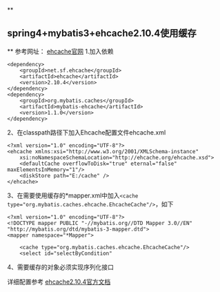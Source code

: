 ﻿**

## spring4+mybatis3+ehcache2.10.4使用缓存

**
参考网址： [ehcache官网](http://www.ehcache.org/)
1.加入依赖
  <!-- ehcache的jar -->

    <dependency>
        <groupId>net.sf.ehcache</groupId>
        <artifactId>ehcache</artifactId>
        <version>2.10.4</version>
    </dependency>
    <dependency>
        <groupId>org.mybatis.caches</groupId>
        <artifactId>mybatis-ehcache</artifactId>
        <version>1.1.0</version>
    </dependency>

 2、在classpath路径下加入Ehcache配置文件ehcache.xml

    <?xml version="1.0" encoding="UTF-8"?>  
    <ehcache xmlns:xsi="http://www.w3.org/2001/XMLSchema-instance"  
        xsi:noNamespaceSchemaLocation="http://ehcache.org/ehcache.xsd">
        <defaultCache overflowToDisk="true" eternal="false" maxElementsInMemory="1"/>  
        <diskStore path="E:/cache" />
    </ehcache>  

3、在需要使用缓存的*mapper.xml中加入`<cache type="org.mybatis.caches.ehcache.EhcacheCache"/>`，如下

    <?xml version="1.0" encoding="UTF-8"?>
    <!DOCTYPE mapper PUBLIC "-//mybatis.org//DTD Mapper 3.0//EN" "http://mybatis.org/dtd/mybatis-3-mapper.dtd">
    <mapper namespace="*Mapper">
    
        <cache type="org.mybatis.caches.ehcache.EhcacheCache"/>
        <select id="selectByCondition" 

 4、需要缓存的对象必须实现序列化接口
 
 详细配置参考  [ehcache2.10.4官方文档](http://www.ehcache.org/documentation/2.10.4/pdf/index.html)
